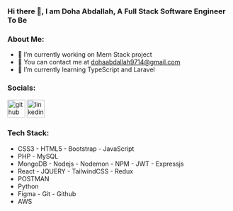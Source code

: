 ### Hi there 👋, I am Doha Abdallah, A Full Stack Software Engineer To Be

### About Me:

- 🔭 I’m currently working on Mern Stack project
- 🌱 You can contact me at dohaabdallah9714@gmail.com
- 🌱 I’m currently learning TypeScript and Laravel

### Socials:

[<img src='https://cdn.jsdelivr.net/npm/simple-icons@3.0.1/icons/github.svg' alt='github' height='40'>](https://github.com/https://github.com/Ab-Doha)  [<img src='https://cdn.jsdelivr.net/npm/simple-icons@3.0.1/icons/linkedin.svg' alt='linkedin' height='40'>](https://www.linkedin.com/in/https://www.linkedin.com/in/doha-abdallah-99726b312//)  

### Tech Stack:
- CSS3  - HTML5  - Bootstrap  - JavaScript
- PHP - MySQL
- MongoDB - Nodejs - Nodemon - NPM - JWT - Expressjs
- React - JQUERY - TailwindCSS - Redux
- POSTMAN
- Python
- Figma - Git - Github
- AWS
